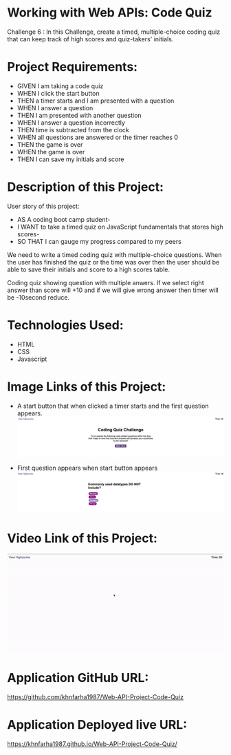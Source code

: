 # Working with Web APIs: Code Quiz
Challenge 6 : In this Challenge, create a timed, multiple-choice coding quiz that can keep track of high scores and quiz-takers' initials.

# Project Requirements:
 * GIVEN I am taking a code quiz
 * WHEN I click the start button
 * THEN a timer starts and I am presented with a question
 * WHEN I answer a question
 * THEN I am presented with another question
 * WHEN I answer a question incorrectly
 * THEN time is subtracted from the clock
 * WHEN all questions are answered or the timer reaches 0
 * THEN the game is over
 * WHEN the game is over
 * THEN I can save my initials and score

# Description of this Project:
  User story of this project:
   * AS A coding boot camp student-
   * I WANT to take a timed quiz on JavaScript fundamentals that stores high scores-
   * SO THAT I can gauge my progress compared to my peers

   We need to write a timed coding quiz with multiple-choice questions. When the user has finished the quiz or the time was over then the user should be able to save their initials and score to a high scores table.

   Coding quiz showing question with multiple anwers. If we select right answer than score will +10 and if we will give wrong answer then timer will be -10second reduce. 

# Technologies Used:
 * HTML
 * CSS
 * Javascript

# Image Links of this Project:
 * A start button that when clicked a timer starts and the first question appears.
 ![alt](./images/img-1.png)

 * First question appears when start button appears
 ![alt](./images/img-2.png)

# Video Link of this Project:
![alt](./images/mov.gif)


 # Application GitHub URL:
https://github.com/khnfarha1987/Web-API-Project-Code-Quiz

# Application Deployed live URL:
https://khnfarha1987.github.io/Web-API-Project-Code-Quiz/

